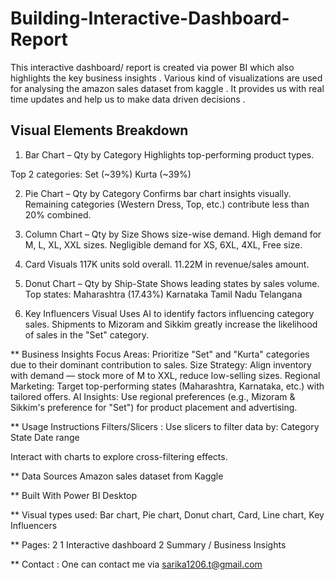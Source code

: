 # Building-Interactive-Dashboard-Report
This interactive dashboard/ report is created via power BI which also highlights the key business insights . Various kind of visualizations are used for  analysing the amazon sales dataset from kaggle . It provides us with real time updates and help us to make data driven decisions .

## Visual Elements Breakdown

1. Bar Chart – Qty by Category
Highlights top-performing product types.

Top 2 categories:
Set (~39%)
Kurta (~39%)

2. Pie Chart – Qty by Category
Confirms bar chart insights visually.
Remaining categories (Western Dress, Top, etc.) contribute less than 20% combined.

3. Column Chart – Qty by Size
Shows size-wise demand.
High demand for M, L, XL, XXL sizes.
Negligible demand for XS, 6XL, 4XL, Free size.

4. Card Visuals
117K units sold overall.
11.22M in revenue/sales amount.

5. Donut Chart – Qty by Ship-State
Shows leading states by sales volume.
Top states:
Maharashtra (17.43%)
Karnataka
Tamil Nadu
Telangana

6. Key Influencers Visual
Uses AI to identify factors influencing category sales.
Shipments to Mizoram and Sikkim greatly increase the likelihood of sales in the "Set" category.

** Business Insights
Focus Areas: Prioritize "Set" and "Kurta" categories due to their dominant contribution to sales.
Size Strategy: Align inventory with demand — stock more of M to XXL, reduce low-selling sizes.
Regional Marketing: Target top-performing states (Maharashtra, Karnataka, etc.) with tailored offers.
AI Insights: Use regional preferences (e.g., Mizoram & Sikkim's preference for "Set") for product placement and advertising.

** Usage Instructions
Filters/Slicers :
Use slicers to filter data by:
Category
State
Date range

Interact with charts to explore cross-filtering effects.

** Data Sources
Amazon sales dataset from Kaggle

** Built With
Power BI Desktop

** Visual types used:
Bar chart, Pie chart, Donut chart, Card, Line chart, Key Influencers

** Pages: 2 
1 Interactive dashboard 
2 Summary / Business Insights 

** Contact :
One can contact me via sarika1206.t@gmail.com 

